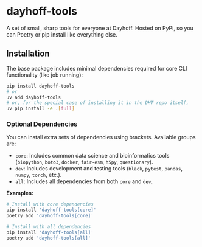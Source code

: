 # dayhoff-tools

A set of small, sharp tools for everyone at Dayhoff. Hosted on PyPi, so you can Poetry or pip install like everything else.

## Installation

The base package includes minimal dependencies required for core CLI functionality (like job running):

```bash
pip install dayhoff-tools
# or
uv add dayhoff-tools
# or, for the special case of installing it in the DHT repo itself,
uv pip install -e .[full]
```

### Optional Dependencies

You can install extra sets of dependencies using brackets. Available groups are:

* `core`: Includes common data science and bioinformatics tools (`biopython`, `boto3`, `docker`, `fair-esm`, `h5py`, `questionary`).
* `dev`: Includes development and testing tools (`black`, `pytest`, `pandas`, `numpy`, `torch`, etc.).
* `all`: Includes all dependencies from both `core` and `dev`.

**Examples:**

```bash
# Install with core dependencies
pip install 'dayhoff-tools[core]'
poetry add 'dayhoff-tools[core]'

# Install with all dependencies
pip install 'dayhoff-tools[all]'
poetry add 'dayhoff-tools[all]'
```